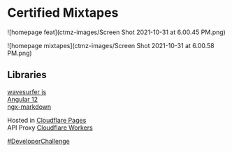 # Certified Mixtapes

![homepage feat](ctmz-images/Screen Shot 2021-10-31 at 6.00.45 PM.png)

![homepage mixtapes](ctmz-images/Screen Shot 2021-10-31 at 6.00.58 PM.png)

## Libraries

[wavesurfer js](https://wavesurfer-js.org/)<br>
[Angular 12](https://angular.io/)<br>
[ngx-markdown](https://www.npmjs.com/package/ngx-markdown)

Hosted in [Cloudflare Pages](https://pages.cloudflare.com/)<br>
API Proxy [Cloudflare Workers](https://workers.cloudflare.com/)


[#DeveloperChallenge](https://twitter.com/hashtag/developerchallenge)
